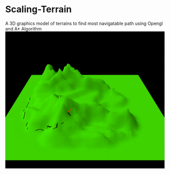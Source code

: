 # Scaling-Terrain
A 3D graphics model of terrains to find most navigatable path using Opengl and A* Algorithm
![Alt text](https://github.com/mshubhankar/Scaling-Terrain/blob/master/screenshot/3d%20model.jpeg?raw=true "Screenshot")
